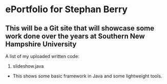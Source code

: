 # ePortfolio for Stephan Berry

## This will be a Git site that will showcase some work done over the years at Southern New Hampshire University

A list of my uploaded written code:

1. slideshow.java
- This shows some basic framework in Java and some lightweight tools. 
